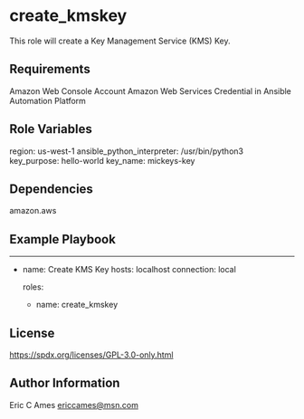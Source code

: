 create_kmskey
=========

This role will create a Key Management Service (KMS) Key.

Requirements
------------

Amazon Web Console Account
Amazon Web Services Credential in Ansible Automation Platform

Role Variables
--------------

region: us-west-1
ansible_python_interpreter: /usr/bin/python3
key_purpose: hello-world
key_name: mickeys-key

Dependencies
------------

amazon.aws

Example Playbook
----------------

---
- name: Create KMS Key
  hosts: localhost
  connection: local

  roles:

    - name: create_kmskey

License
-------

https://spdx.org/licenses/GPL-3.0-only.html

Author Information
------------------

Eric C Ames
ericcames@msn.com
